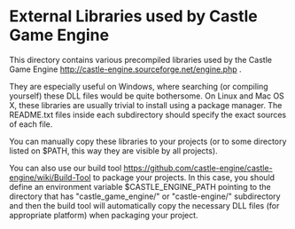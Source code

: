 # External Libraries used by Castle Game Engine

This directory contains various precompiled libraries used by the Castle Game Engine http://castle-engine.sourceforge.net/engine.php .

They are especially useful on Windows, where searching (or compiling yourself) these DLL files would be quite bothersome. On Linux and Mac OS X, these libraries are usually trivial to install using a package manager. The README.txt files inside each subdirectory should specify the exact sources of each file.

You can manually copy these libraries to your projects (or to some directory listed on $PATH, this way they are visible by all projects).

You can also use our build tool https://github.com/castle-engine/castle-engine/wiki/Build-Tool to package your projects. In this case, you should define an environment variable $CASTLE_ENGINE_PATH pointing to the directory that has "castle_game_engine/" or "castle-engine/" subdirectory and then the build tool will automatically copy the necessary DLL files (for appropriate platform) when packaging your project.
